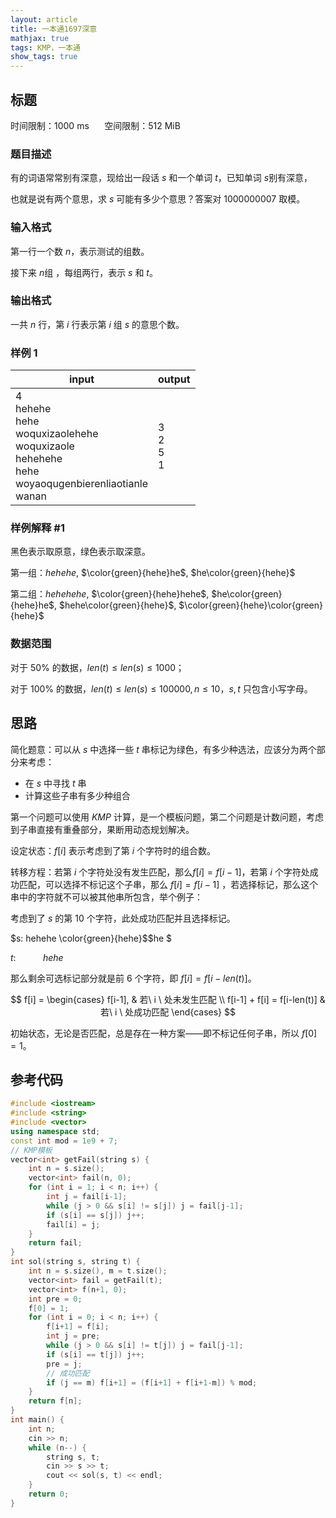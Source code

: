 ```yaml
---
layout: article
title: 一本通1697深意
mathjax: true
tags: KMP，一本通
show_tags: true
---
```


## 标题

时间限制：1000 ms $\quad$ 空间限制：512 MiB

### 题目描述

有的词语常常别有深意，现给出一段话 $s$ 和一个单词 $t$，已知单词 $s$别有深意，

也就是说有两个意思，求 $s$ 可能有多少个意思？答案对 $1000000007$ 取模。

### 输入格式

第一行一个数 $n$，表示测试的组数。

接下来 $n$组 ，每组两行，表示 $s$ 和 $t$。

### 输出格式

一共 $n$ 行，第 $i$ 行表示第 $i$ 组 $s$ 的意思个数。

### 样例 1

| input       | output |
| ----------- | ------ |
|  4<br/>hehehe<br/>hehe<br/>woquxizaolehehe<br/>woquxizaole<br/>hehehehe<br/>hehe<br/>woyaoqugenbierenliaotianle<br/>wanan|   3<br/>2<br/>5<br/>1  |

### 样例解释 #1

黑色表示取原意，绿色表示取深意。

第一组：$hehehe$, $\color{green}{hehe}he$, $he\color{green}{hehe}$

第二组：$hehehehe$, $\color{green}{hehe}hehe$, $he\color{green}{hehe}he$, $hehe\color{green}{hehe}$, $\color{green}{hehe}\color{green}{hehe}$

### 数据范围

对于 $50\%$ 的数据，$len(t) \leq len(s) \leq 1000$；

对于 $100\%$ 的数据，$len(t) \leq len(s) \leq 100000, n \leq 10$，$s,t$ 只包含小写字母。

## 思路

简化题意：可以从 $s$ 中选择一些 $t$ 串标记为绿色，有多少种选法，应该分为两个部分来考虑：

- 在 $s$ 中寻找 $t$ 串
- 计算这些子串有多少种组合

第一个问题可以使用 $KMP$ 计算，是一个模板问题，第二个问题是计数问题，考虑到子串直接有重叠部分，果断用动态规划解决。

设定状态：$f[i]$ 表示考虑到了第 $i$ 个字符时的组合数。

转移方程：若第 $i$ 个字符处没有发生匹配，那么$f[i] = f[i-1]$，若第 $i$ 个字符处成功匹配，可以选择不标记这个子串，那么 $f[i] = f[i-1]$ ，若选择标记，那么这个串中的字符就不可以被其他串所包含，举个例子：

考虑到了 $s$ 的第 $10$ 个字符，此处成功匹配并且选择标记。

$s: hehehe \color{green}{hehe}$$he $

$t: \ \ \ \ \ \ \ \ \ \ \  hehe$

那么剩余可选标记部分就是前 $6$ 个字符，即 $f[i] = f[i-len(t)]$。

$$
f[i] =
\begin{cases}
f[i-1],  & 若\  i \ 处未发生匹配 \\
f[i-1] + f[i] = f[i-len(t)] & 若\  i \ 处成功匹配
\end{cases}
$$

初始状态，无论是否匹配，总是存在一种方案——即不标记任何子串，所以 $f[0] = 1$。

## 参考代码

```cpp
#include <iostream>
#include <string>
#include <vector>
using namespace std;
const int mod = 1e9 + 7;
// KMP模板
vector<int> getFail(string s) {
    int n = s.size();
    vector<int> fail(n, 0);
    for (int i = 1; i < n; i++) {
        int j = fail[i-1];
        while (j > 0 && s[i] != s[j]) j = fail[j-1];
        if (s[i] == s[j]) j++;
        fail[i] = j;
    }
    return fail;
}
int sol(string s, string t) {
    int n = s.size(), m = t.size();
    vector<int> fail = getFail(t);
    vector<int> f(n+1, 0);
    int pre = 0;
    f[0] = 1;
    for (int i = 0; i < n; i++) {
        f[i+1] = f[i];
        int j = pre;
        while (j > 0 && s[i] != t[j]) j = fail[j-1];
        if (s[i] == t[j]) j++;
        pre = j;
        // 成功匹配
        if (j == m) f[i+1] = (f[i+1] + f[i+1-m]) % mod;
    }
    return f[n];
}
int main() {
    int n;
    cin >> n;
    while (n--) {
        string s, t;
        cin >> s >> t;
        cout << sol(s, t) << endl;
    }
    return 0;
}
```
